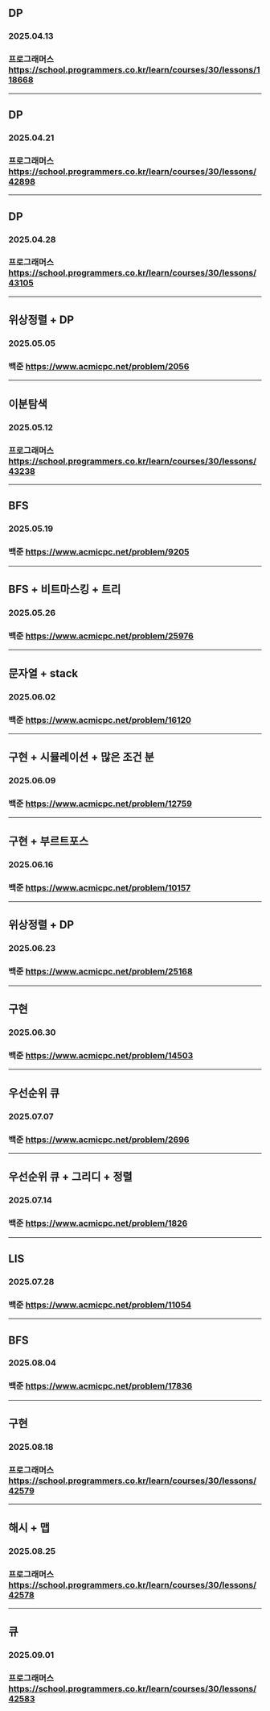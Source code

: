 ## DP
### 2025.04.13 
### 프로그래머스 https://school.programmers.co.kr/learn/courses/30/lessons/118668
---
## DP
### 2025.04.21
### 프로그래머스 https://school.programmers.co.kr/learn/courses/30/lessons/42898
---
## DP
### 2025.04.28
### 프로그래머스 https://school.programmers.co.kr/learn/courses/30/lessons/43105
---
## 위상정렬 +  DP
### 2025.05.05
### 백준 https://www.acmicpc.net/problem/2056
---
## 이분탐색
### 2025.05.12
### 프로그래머스 https://school.programmers.co.kr/learn/courses/30/lessons/43238
---
## BFS
### 2025.05.19
### 백준 https://www.acmicpc.net/problem/9205
---
## BFS + 비트마스킹 + 트리
### 2025.05.26
### 백준 https://www.acmicpc.net/problem/25976
---
## 문자열 + stack
### 2025.06.02
### 백준 https://www.acmicpc.net/problem/16120
---
## 구현 + 시뮬레이션 + 많은 조건 분
### 2025.06.09 
### 백준 https://www.acmicpc.net/problem/12759
---
## 구현 + 부르트포스
### 2025.06.16
### 백준 https://www.acmicpc.net/problem/10157
---
## 위상정렬 + DP
### 2025.06.23
### 백준 https://www.acmicpc.net/problem/25168
---
## 구현
### 2025.06.30
### 백준 https://www.acmicpc.net/problem/14503
---
## 우선순위 큐
### 2025.07.07
### 백준 https://www.acmicpc.net/problem/2696
---
## 우선순위 큐 + 그리디 + 정렬
### 2025.07.14
### 백준 https://www.acmicpc.net/problem/1826
---
## LIS
### 2025.07.28
### 백준 https://www.acmicpc.net/problem/11054
---
## BFS
### 2025.08.04
### 백준 https://www.acmicpc.net/problem/17836
---
## 구현
### 2025.08.18
### 프로그래머스 https://school.programmers.co.kr/learn/courses/30/lessons/42579
---
## 해시 + 맵
### 2025.08.25
### 프로그래머스 https://school.programmers.co.kr/learn/courses/30/lessons/42578
---
## 큐
### 2025.09.01
### 프로그래머스 https://school.programmers.co.kr/learn/courses/30/lessons/42583
